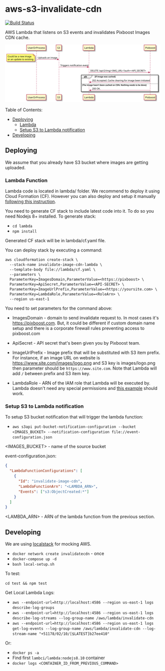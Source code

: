# aws-s3-invalidate-cdn

[![Build Status](https://travis-ci.org/Pixboost/aws-s3-invalidate-cdn.svg?branch=master)](https://travis-ci.org/Pixboost/aws-s3-invalidate-cdn)

AWS Lambda that listens on S3 events and invalidates Pixboost Images CDN cache.

![diagram](seq-diagram.svg)

Table of Contents:

* [Deploying](#deploying)
    * [Lambda](#lambda-function)
    * [Setup S3 to Lambda notification](#setup-s3-to-lambda-notification)
* [Developing](#developing)

## Deploying

We assume that you already have S3 bucket where images are getting uploaded.

### Lambda Function

Lambda code is located in lambda/ folder. We recommend to deploy it using Cloud Formation (CF). 
However you can also deploy and setup it manually [following this instruction](https://docs.aws.amazon.com/lambda/latest/dg/with-s3-example.html). 

You need to generate CF stack to include latest code into it. To do so you need Nodejs 8+ installed.
To generate stack:

* `cd lambda`
* `npm install`

Generated CF stack will be in lambda/cf.yaml file.

You can deploy stack by executing a command:

```
aws cloudformation create-stack \ 
  --stack-name invalidate-image-cdn-lambda \
  --template-body file://lambda/cf.yaml \
  --parameters \
  ParameterKey=ImagesDomain,ParameterValue=<https://pixboost> \
  ParameterKey=ApiSecret,ParameterValue=<API-SECRET> \
  ParameterKey=ImageUrlPrefix,ParameterValue=<https://yoursite.com> \
  ParameterKey=LambdaRole,ParameterValue=<RoleArn> \
  --region us-east-1
```

You need to set parameters for the command above:

* ImagesDomain - domain to send invalidate request to. 
In most cases it's https://pixboost.com. But, it could be different 
if custom domain name setup and there is a corporate firewall rules 
preventing access to pixboost.com

* ApiSecret - API secret that's been given you by Pixboost team.

* ImageUrlPrefix - Image prefix that will be substituted with S3 item prefix. For instance,
if an image URL on website is https://www.site.com/images/logo.png and S3 key is images/logo.png then
parameter should be `https://www.site.com`. Note that Lambda will add `/` between prefix and S3 item key.

* LambdaRole - ARN of the IAM role that Lambda will be executed by. Lambda doesn't need
any special permissions and [this example](https://docs.aws.amazon.com/lambda/latest/dg/with-s3-example.html#with-s3-create-execution-role)
should work.

### Setup S3 to Lambda notification

To setup S3 bucket notification that will trigger the lambda function:

* `aws s3api put-bucket-notification-configuration --bucket <IMAGES_BUCKET> --notification-configuration file://event-configuration.json`

<IMAGES_BUCKET> - name of the source bucket

event-configuration.json:

```json
{
  "LambdaFunctionConfigurations": [
    {
      "Id": "invalidate-image-cdn",
      "LambdaFunctionArn": "<LAMBDA_ARN>",
      "Events": ["s3:ObjectCreated:*"]
    }
  ]
}
```

<LAMBDA_ARN> - ARN of the lambda function from the previous section.

## Developing

We are using [localstack](https://github.com/localstack/localstack) for mocking AWS.

* `docker network create invalidatecdn` - once
* `docker-compose up -d`
* `bash local-setup.sh`

To test:

`cd test && npm test`

Get Local Lambda Logs: 
* `aws --endpoint-url=http://localhost:4586 --region us-east-1 logs describe-log-groups`
* `aws --endpoint-url=http://localhost:4586 --region us-east-1 logs describe-log-streams --log-group-name /aws/lambda/invalidate-cdn`
* `aws --endpoint-url=http://localhost:4586 --region us-east-1 logs get-log-events --log-group-name /aws/lambda/invalidate-cdn --log-stream-name "+51178/02/10/[$LATEST]b27ee410"`

Or:
* `docker ps -a`
* Find first `lambci/lambda:nodejs8.10` container
* `docker logs <CONTAINER_ID_FROM_PREVIOUS_COMMAND>`
